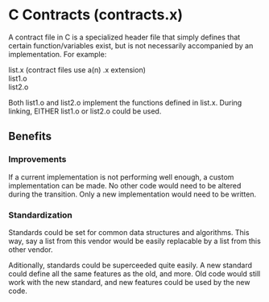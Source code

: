 # C Contracts (contracts.x)

A contract file in C is a specialized header file that simply defines that certain function/variables exist, but is not necessarily accompanied by an implementation.
For example:

list.x (contract files use a(n) .x extension)  
list1.o  
list2.o

Both list1.o and list2.o implement the functions defined in list.x.
During linking, EITHER list1.o or list2.o could be used.

## Benefits

### Improvements

If a current implementation is not performing well enough, a custom implementation can be made.
No other code would need to be altered during the transition.
Only a new implementation would need to be written.

### Standardization

Standards could be set for common data structures and algorithms.
This way, say a list from this vendor would be easily replacable by a list from this other vendor.

Aditionally, standards could be superceeded quite easily.
A new standard could define all the same features as the old, and more.
Old code would still work with the new standard, and new features could be used by the new code.
